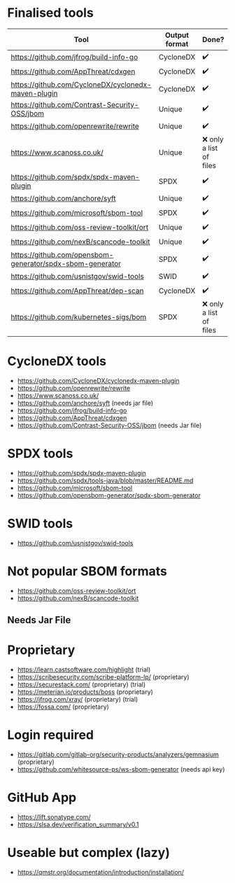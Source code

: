 # Finalised tools
|Tool   |Output format                                      | Done? |
|-------|---------------------------------------------------|----|
|https://github.com/jfrog/build-info-go|CycloneDX                                          | ✔️ |
|https://github.com/AppThreat/cdxgen|CycloneDX                                          | ✔️ |
|https://github.com/CycloneDX/cyclonedx-maven-plugin|CycloneDX                                          | ✔️ |
|https://github.com/Contrast-Security-OSS/jbom|Unique                                          | ✔️ |
|https://github.com/openrewrite/rewrite|Unique                                          | ✔️ |
|https://www.scanoss.co.uk/|Unique                                             | :x: only a list of files |
|https://github.com/spdx/spdx-maven-plugin|SPDX                                   | ✔️        |
|https://github.com/anchore/syft|Unique                                             | ✔️ |
|https://github.com/microsoft/sbom-tool|SPDX                                               | ✔️ |
|https://github.com/oss-review-toolkit/ort|Unique                                             | ✔️ |
|https://github.com/nexB/scancode-toolkit|Unique| ✔️ |
|https://github.com/opensbom-generator/spdx-sbom-generator|SPDX                                               | ✔️ |
|https://github.com/usnistgov/swid-tools|SWID                                               | ✔️ |
|https://github.com/AppThreat/dep-scan|CycloneDX| ✔️ |
|https://github.com/kubernetes-sigs/bom|SPDX| :x: only a list of files |

# CycloneDX tools
- https://github.com/CycloneDX/cyclonedx-maven-plugin
- https://github.com/openrewrite/rewrite
- https://www.scanoss.co.uk/
- https://github.com/anchore/syft (needs jar file)
- https://github.com/jfrog/build-info-go
- https://github.com/AppThreat/cdxgen
- https://github.com/Contrast-Security-OSS/jbom (needs Jar file)

# SPDX tools

- https://github.com/spdx/spdx-maven-plugin
- https://github.com/spdx/tools-java/blob/master/README.md
- https://github.com/microsoft/sbom-tool
- https://github.com/opensbom-generator/spdx-sbom-generator

# SWID tools

- https://github.com/usnistgov/swid-tools

# Not popular SBOM formats

- https://github.com/oss-review-toolkit/ort
- https://github.com/nexB/scancode-toolkit

## Needs Jar File

# Proprietary
- https://learn.castsoftware.com/highlight (trial)
- https://scribesecurity.com/scribe-platform-lp/ (proprietary)
- https://securestack.com/ (proprietary) (trial)
- https://meterian.io/products/boss (proprietary)
- https://jfrog.com/xray/ (proprietary) (trial)
- https://fossa.com/ (proprietary)


# Login required

- https://gitlab.com/gitlab-org/security-products/analyzers/gemnasium (proprietary)
- https://github.com/whitesource-ps/ws-sbom-generator (needs api key)

# GitHub App

- https://lift.sonatype.com/
- https://slsa.dev/verification_summary/v0.1

# Useable but complex (lazy)

- https://qmstr.org/documentation/introduction/installation/
